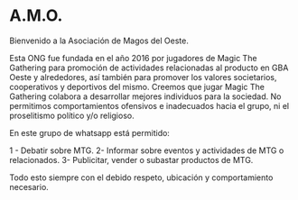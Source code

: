 # A.M.O.

Bienvenido a la Asociación de Magos del Oeste.

Esta ONG fue fundada en el año 2016 por jugadores de Magic The Gathering para promoción de actividades relacionadas al producto en GBA Oeste y alrededores, así también para promover los valores societarios, cooperativos y deportivos del mismo. Creemos que jugar Magic The Gathering colabora a desarrollar mejores individuos para la sociedad. No permitimos comportamientos ofensivos e inadecuados hacia el grupo, ni el proselitismo político y/o religioso. 

En este grupo de whatsapp está permitido:

1 - Debatir sobre MTG.
2- Informar sobre eventos y actividades de MTG o relacionados.
3- Publicitar, vender o subastar productos de MTG.

Todo esto siempre con el debido respeto, ubicación y comportamiento necesario. 
